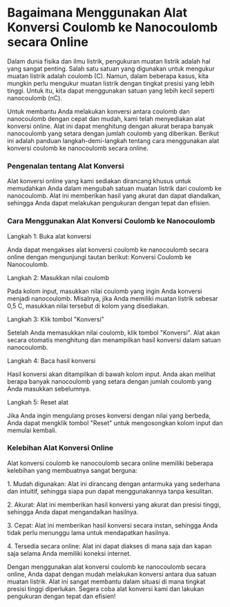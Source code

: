 Bagaimana Menggunakan Alat Konversi Coulomb ke Nanocoulomb secara Online
========================================================================

Dalam dunia fisika dan ilmu listrik, pengukuran muatan listrik adalah hal yang sangat penting. Salah satu satuan yang digunakan untuk mengukur muatan listrik adalah coulomb (C). Namun, dalam beberapa kasus, kita mungkin perlu mengukur muatan listrik dengan tingkat presisi yang lebih tinggi. Untuk itu, kita dapat menggunakan satuan yang lebih kecil seperti nanocoulomb (nC).

Untuk membantu Anda melakukan konversi antara coulomb dan nanocoulomb dengan cepat dan mudah, kami telah menyediakan alat konversi online. Alat ini dapat menghitung dengan akurat berapa banyak nanocoulomb yang setara dengan jumlah coulomb yang diberikan. Berikut ini adalah panduan langkah-demi-langkah tentang cara menggunakan alat konversi coulomb ke nanocoulomb secara online.

### Pengenalan tentang Alat Konversi

Alat konversi online yang kami sediakan dirancang khusus untuk memudahkan Anda dalam mengubah satuan muatan listrik dari coulomb ke nanocoulomb. Alat ini memberikan hasil yang akurat dan dapat diandalkan, sehingga Anda dapat melakukan pengukuran dengan tepat dan efisien.

### Cara Menggunakan Alat Konversi Coulomb ke Nanocoulomb

Langkah 1: Buka alat konversi

Anda dapat mengakses alat konversi coulomb ke nanocoulomb secara online dengan mengunjungi tautan berikut: Konversi Coulomb ke Nanocoulomb.

Langkah 2: Masukkan nilai coulomb

Pada kolom input, masukkan nilai coulomb yang ingin Anda konversi menjadi nanocoulomb. Misalnya, jika Anda memiliki muatan listrik sebesar 0,5 C, masukkan nilai tersebut di kolom yang disediakan.

Langkah 3: Klik tombol "Konversi"

Setelah Anda memasukkan nilai coulomb, klik tombol "Konversi". Alat akan secara otomatis menghitung dan menampilkan hasil konversi dalam satuan nanocoulomb.

Langkah 4: Baca hasil konversi

Hasil konversi akan ditampilkan di bawah kolom input. Anda akan melihat berapa banyak nanocoulomb yang setara dengan jumlah coulomb yang Anda masukkan sebelumnya.

Langkah 5: Reset alat

Jika Anda ingin mengulang proses konversi dengan nilai yang berbeda, Anda dapat mengklik tombol "Reset" untuk mengosongkan kolom input dan memulai kembali.

### Kelebihan Alat Konversi Online

Alat konversi coulomb ke nanocoulomb secara online memiliki beberapa kelebihan yang membuatnya sangat berguna:

1\. Mudah digunakan: Alat ini dirancang dengan antarmuka yang sederhana dan intuitif, sehingga siapa pun dapat menggunakannya tanpa kesulitan.

2\. Akurat: Alat ini memberikan hasil konversi yang akurat dan presisi tinggi, sehingga Anda dapat mengandalkan hasilnya.

3\. Cepat: Alat ini memberikan hasil konversi secara instan, sehingga Anda tidak perlu menunggu lama untuk mendapatkan hasilnya.

4\. Tersedia secara online: Alat ini dapat diakses di mana saja dan kapan saja selama Anda memiliki koneksi internet.

Dengan menggunakan alat konversi coulomb ke nanocoulomb secara online, Anda dapat dengan mudah melakukan konversi antara dua satuan muatan listrik. Alat ini sangat membantu dalam situasi di mana tingkat presisi tinggi diperlukan. Segera coba alat konversi kami dan lakukan pengukuran dengan tepat dan efisien!